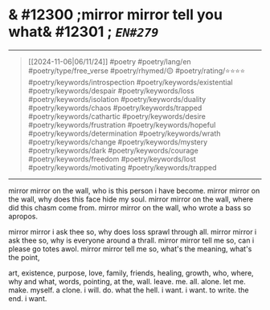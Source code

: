 # & #12300 ;mirror mirror tell you what& #12301 ; *`EN#279`*

---

> [[2024-11-06|06/11/24]]
> #poetry 
> #poetry/lang/en 
> #poetry/type/free_verse 
> #poetry/rhymed/🟡 
> #poetry/rating/⭐⭐⭐⭐ 
> #poetry/keywords/introspection #poetry/keywords/existential #poetry/keywords/despair #poetry/keywords/loss #poetry/keywords/isolation #poetry/keywords/duality #poetry/keywords/chaos #poetry/keywords/trapped #poetry/keywords/cathartic  #poetry/keywords/desire #poetry/keywords/frustration #poetry/keywords/hopeful #poetry/keywords/determination #poetry/keywords/wrath #poetry/keywords/change #poetry/keywords/mystery #poetry/keywords/dark #poetry/keywords/courage #poetry/keywords/freedom #poetry/keywords/lost #poetry/keywords/motivating #poetry/keywords/trapped 

---

mirror mirror on the wall, who is this person i have become.
mirror mirror on the wall, why does this face hide my soul.
mirror mirror on the wall, where did this chasm come from.
mirror mirror on the wall, who wrote a bass so apropos.

mirror mirror i ask thee so, why does loss sprawl through all.
mirror mirror i ask thee so, why is everyone around a thrall.
mirror mirror tell me so, can i please go totes awol.
mirror mirror tell me so, what's the meaning, what's the point,

art, existence, purpose, love, family, friends, healing, growth,
who, where, why and what, words, pointing, at the, wall.
leave. me. all. alone. 
let me. make. myself. a clone.
i will. do. what the hell. i want.
i want. to write. the end. i want.